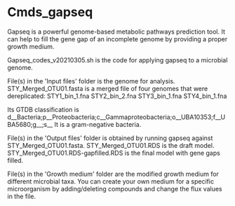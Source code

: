 # Cmds_gapseq
Gapseq is a powerful genome-based metabolic pathways prediction tool. It can help to fill the gene gap of an incomplete genome by providing a proper growth medium.


Gapseq_codes_v20210305.sh is the code for applying gapseq to a microbial genome.

File(s) in the 'Input files' folder is the genome for analysis.
STY_Merged_OTU01.fasta is a merged file of four genomes that were dereplicated:
STY1_bin_1.fna
STY2_bin_2.fna
STY3_bin_1.fna
STY4_bin_1.fna

Its GTDB classification is d__Bacteria;p__Proteobacteria;c__Gammaproteobacteria;o__UBA10353;f__UBA5680;g__;s__
It is a gram-negative bacteria.


File(s) in the 'Output files' folder is obtained by running gapseq against STY_Merged_OTU01.fasta.
STY_Merged_OTU01.RDS is the draft model.
STY_Merged_OTU01.RDS-gapfilled.RDS is the final model with gene gaps filled.


File(s) in the 'Growth medium' folder are the modified growth medium for different microbial taxa. You can create your own medium for a specific microorganism by adding/deleting compounds and change the flux values in the file.